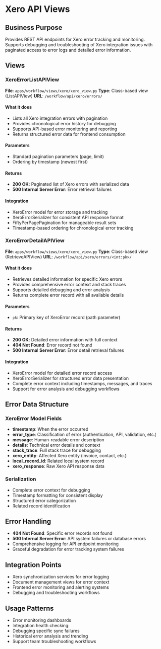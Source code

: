 # Xero API Views

## Business Purpose

Provides REST API endpoints for Xero error tracking and monitoring. Supports debugging and troubleshooting of Xero integration issues with paginated access to error logs and detailed error information.

## Views

### XeroErrorListAPIView

**File**: `apps/workflow/views/xero/xero_view.py`
**Type**: Class-based view (ListAPIView)
**URL**: `/workflow/api/xero/errors/`

#### What it does

- Lists all Xero integration errors with pagination
- Provides chronological error history for debugging
- Supports API-based error monitoring and reporting
- Returns structured error data for frontend consumption

#### Parameters

- Standard pagination parameters (page, limit)
- Ordering by timestamp (newest first)

#### Returns

- **200 OK**: Paginated list of Xero errors with serialized data
- **500 Internal Server Error**: Error retrieval failures

#### Integration

- XeroError model for error storage and tracking
- XeroErrorSerializer for consistent API response format
- FiftyPerPagePagination for manageable result sets
- Timestamp-based ordering for chronological error tracking

### XeroErrorDetailAPIView

**File**: `apps/workflow/views/xero/xero_view.py`
**Type**: Class-based view (RetrieveAPIView)
**URL**: `/workflow/api/xero/errors/<int:pk>/`

#### What it does

- Retrieves detailed information for specific Xero errors
- Provides comprehensive error context and stack traces
- Supports detailed debugging and error analysis
- Returns complete error record with all available details

#### Parameters

- `pk`: Primary key of XeroError record (path parameter)

#### Returns

- **200 OK**: Detailed error information with full context
- **404 Not Found**: Error record not found
- **500 Internal Server Error**: Error detail retrieval failures

#### Integration

- XeroError model for detailed error record access
- XeroErrorSerializer for structured error data presentation
- Complete error context including timestamps, messages, and traces
- Support for error analysis and debugging workflows

## Error Data Structure

### XeroError Model Fields

- **timestamp**: When the error occurred
- **error_type**: Classification of error (authentication, API, validation, etc.)
- **message**: Human-readable error description
- **details**: Technical error details and context
- **stack_trace**: Full stack trace for debugging
- **xero_entity**: Affected Xero entity (invoice, contact, etc.)
- **local_record_id**: Related local system record
- **xero_response**: Raw Xero API response data

### Serialization

- Complete error context for debugging
- Timestamp formatting for consistent display
- Structured error categorization
- Related record identification

## Error Handling

- **404 Not Found**: Specific error records not found
- **500 Internal Server Error**: API system failures or database errors
- Comprehensive logging for API endpoint monitoring
- Graceful degradation for error tracking system failures

## Integration Points

- Xero synchronization services for error logging
- Document management views for error context
- Frontend error monitoring and alerting systems
- Debugging and troubleshooting workflows

## Usage Patterns

- Error monitoring dashboards
- Integration health checking
- Debugging specific sync failures
- Historical error analysis and trending
- Support team troubleshooting workflows
